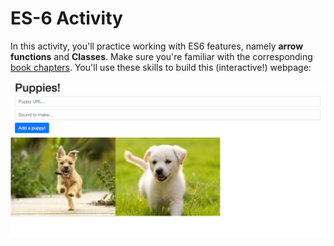 # ES-6 Activity

In this activity, you'll practice working with ES6 features, namely **arrow functions** and **Classes**. Make sure you're familiar with the corresponding [book chapters](https://info343.github.io/es6.html). You'll use these skills to build this (interactive!) webpage:

![collection of puppy pictures](imgs/complete.png)